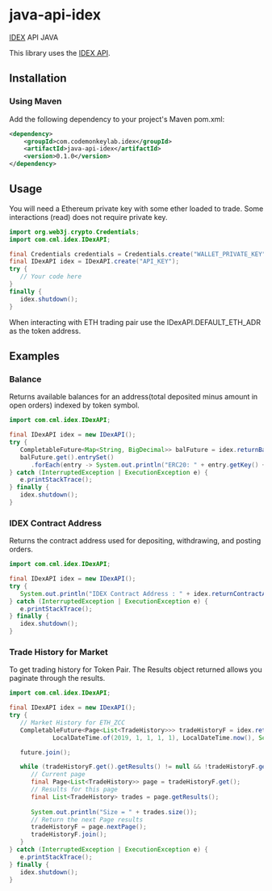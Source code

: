 # java-api-idex
[IDEX](https://idex.market) API JAVA

This library uses the [IDEX API](https://docs.idex.market/).

## Installation

### Using Maven

Add the following dependency to your project's Maven pom.xml:

```xml
<dependency>
	<groupId>com.codemonkeylab.idex</groupId>
	<artifactId>java-api-idex</artifactId>
	<version>0.1.0</version>
</dependency>
```

## Usage

You will need a Ethereum private key with some ether loaded to trade. Some interactions (read) does not require private key.

```java
import org.web3j.crypto.Credentials;
import com.cml.idex.IDexAPI;

final Credentials credentials = Credentials.create("WALLET_PRIVATE_KEY");
final IDexAPI idex = IDexAPI.create("API_KEY");
try {
   // Your code here
}
finally {
   idex.shutdown();
}
```

When interacting with ETH trading pair use the IDexAPI.DEFAULT_ETH_ADR as the token address.

## Examples

### Balance

Returns available balances for an address(total deposited minus amount in open orders) indexed by token symbol.

```java
import com.cml.idex.IDexAPI;

final IDexAPI idex = new IDexAPI();
try {
   CompletableFuture<Map<String, BigDecimal>> balFuture = idex.returnBalances("ETH_ADR");
   balFuture.get().entrySet()
      .forEach(entry -> System.out.println("ERC20: " + entry.getKey() + ", Balance: " + entry.getValue()));
} catch (InterruptedException | ExecutionException e) {
   e.printStackTrace();
} finally {
   idex.shutdown();
}
```

### IDEX Contract Address

Returns the contract address used for depositing, withdrawing, and posting orders.

```java
import com.cml.idex.IDexAPI;

final IDexAPI idex = new IDexAPI();
try {
   System.out.println("IDEX Contract Address : " + idex.returnContractAddress().get());
} catch (InterruptedException | ExecutionException e) {
   e.printStackTrace();
} finally {
   idex.shutdown();
}
```

### Trade History for Market

To get trading history for Token Pair. The Results object returned allows you paginate through the results.

```java
import com.cml.idex.IDexAPI;

final IDexAPI idex = new IDexAPI();
try {
   // Market History for ETH_ZCC
   CompletableFuture<Page<List<TradeHistory>>> tradeHistoryF = idex.returnTradeHistoryPage("ETH_ZCC", null,
            LocalDateTime.of(2019, 1, 1, 1, 1), LocalDateTime.now(), SortOrder.ASC, 50);

   future.join();

   while (tradeHistoryF.get().getResults() != null && !tradeHistoryF.get().getResults().isEmpty()) {
      // Current page
      final Page<List<TradeHistory>> page = tradeHistoryF.get();
      // Results for this page
      final List<TradeHistory> trades = page.getResults();
      
      System.out.println("Size = " + trades.size());
      // Return the next Page results
      tradeHistoryF = page.nextPage();
      tradeHistoryF.join();
   }
} catch (InterruptedException | ExecutionException e) {
   e.printStackTrace();
} finally {
   idex.shutdown();
}
```
